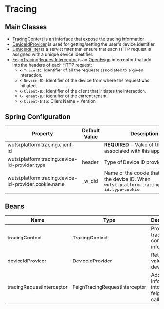 # Tracing

## Main Classes

- [TracingContext](https://github.com/wutsi/wutsi-platform-core/blob/master/src/main/kotlin/com/wutsi/platform/core/tracing/TracingContext.kt)
  is an interface that expose the tracing information
- [DeviceIdProvider](https://github.com/wutsi/wutsi-platform-core/blob/master/src/main/kotlin/com/wutsi/platform/core/tracing/DeviceIdProvider.kt)
  is used for getting/setting the user's device identifier.
- [DeviceIdFilter](https://github.com/wutsi/wutsi-platform-core/blob/master/src/main/kotlin/com/wutsi/platform/core/tracing/servlet/DeviceIdFilter.kt)
  is a servlet filter that ensure that each HTTP request is assigned with a unique device identifier.
- [FeignTracingRequestInterceptor](https://github.com/wutsi/wutsi-platform-core/blob/master/src/main/kotlin/com/wutsi/platform/core/tracing/FeignTracingRequestInterceptor.kt)
  is an [OpenFeign](https://github.com/OpenFeign/feign) interceptor that add into the headers of each HTTP request:
    - `X-Trace-ID`: Identifier of all the requests associated to a given interaction.
    - `X-Device-ID`: Identifier of the device from where the request was initiated.
    - `X-Client-ID`: Identifier of the client that initiates the interaction.
    - `X-Tenant-ID`: Identifier of the current tenant.
    - `X-Client-Info`: Client Name + Version

## Spring Configuration

| Property                                              | Default Value | Description                                                                                           |
|-------------------------------------------------------|---------------|-------------------------------------------------------------------------------------------------------|
| wutsi.platform.tracing.client-id                      |               | **REQUIRED** - Value of the client ID associated with this application                                |
| wutsi.platform.tracing.device-id-provider.type        | header        | Type of Device ID provider: `header`                                                                  | `cookie` |
| wutsi.platform.tracing.device-id-provider.cookie.name | _w_did        | Name of the cookie that contains the device ID. When `wutsi.platform.tracing.provider-id.type=cookie` |

## Beans

| Name                      | Type                           | Description                                       |
|---------------------------|--------------------------------|---------------------------------------------------|
| tracingContext            | TracingContext                 | Provide tracing context information               |
| deviceIdProvider          | DeviceIdProvider               | Returns the value of the device-id                |
| tracingRequestInterceptor | FeignTracingRequestInterceptor | Add tracing information into all feign HTTP calls |
